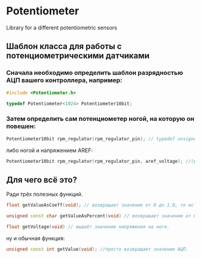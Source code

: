 # Potentiometer
Library for a different potentiometric sensors

## Шаблон класса для работы с потенциометрическими датчиками

### Сначала необходимо определить шаблон разрядностью АЦП вашего контроллера, например:

```C++
#include <Potentiometer.h>

typedef Potentiometer<1024> Potentiometer10bit;
```
### Затем определить сам потенциометер ногой, на которую он повешен:
```C++
Potentiometer10bit rpm_regulator(rpm_regulator_pin); // typedef unsigned const char pin_number;
```
либо ногой и напряжением AREF:
```C++
Potentiometer10bit rpm_regulator(rpm_regulator_pin, aref_voltage); //(pin_number, float)
```

## Для чего всё это?
Ради трёх полезных функций.

```C++
float getValueAsCoeff(void); // возвращает значение от 0 до 1.0, то есть часть от полного значения.
```
```C++
unsigned const char getValueAsPercent(void) // возвращает значение от 0 до 100, то есть процентное значение от полного значения.
```
```C++
float getVoltage(void) // выдаёт значение напряжения на ноге.
```
ну и обычная функция:
```C++
unsigned const int getValue(void); //просто возвращает значение АЦП.
```
